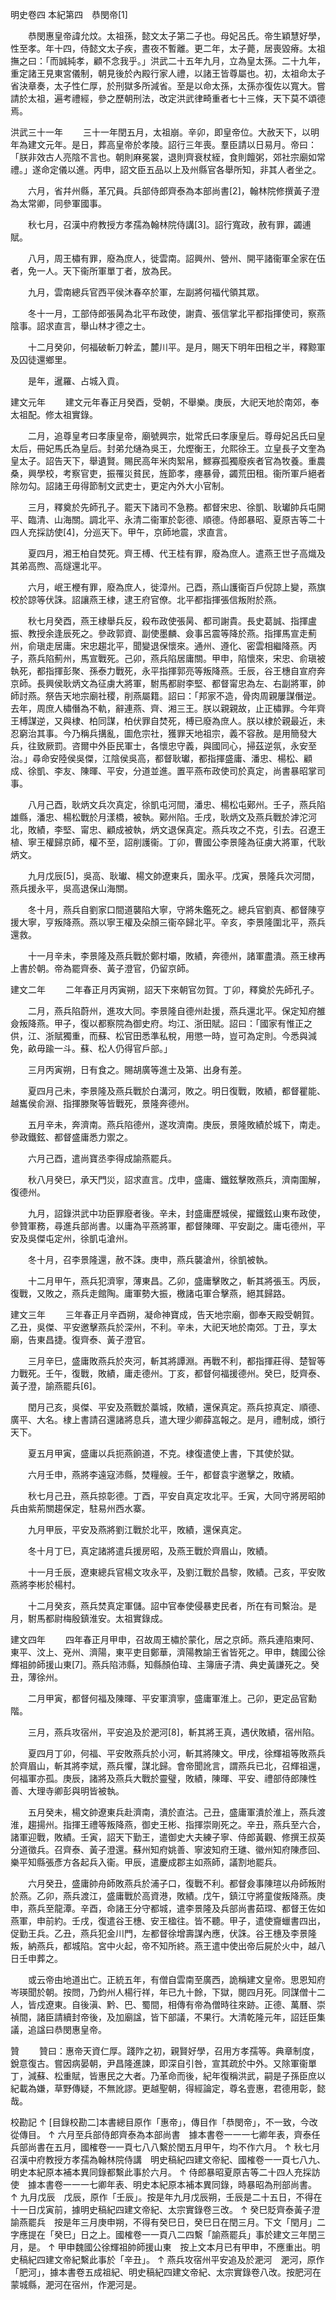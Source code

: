 明史卷四
本紀第四　恭閔帝[1]

　　恭閔惠皇帝諱允炆。太祖孫，懿文太子第二子也。母妃呂氏。帝生穎慧好學，性至孝。年十四，侍懿文太子疾，晝夜不暫離。更二年，太子薨，居喪毀瘠。太祖撫之曰：「而誠純孝，顧不念我乎。」洪武二十五年九月，立為皇太孫。二十九年，重定諸王見東宮儀制，朝見後於內殿行家人禮，以諸王皆尊屬也。初，太祖命太子省決章奏，太子性仁厚，於刑獄多所減省。至是以命太孫，太孫亦復佐以寬大。嘗請於太祖，遍考禮經，參之歷朝刑法，改定洪武律畸重者七十三條，天下莫不頌德焉。

洪武三十一年
　　三十一年閏五月，太祖崩。辛卯，即皇帝位。大赦天下，以明年為建文元年。是日，葬高皇帝於孝陵。詔行三年喪。羣臣請以日易月。帝曰：「朕非效古人亮陰不言也。朝則麻冕裳，退則齊衰杖絰，食則饘粥，郊社宗廟如常禮。」遂命定儀以進。丙申，詔文臣五品以上及州縣官各舉所知，非其人者坐之。

　　六月，省幷州縣，革冗員。兵部侍郎齊泰為本部尚書[2]，翰林院修撰黃子澄為太常卿，同參軍國事。

　　秋七月，召漢中府教授方孝孺為翰林院侍講[3]。詔行寬政，赦有罪，蠲逋賦。

　　八月，周王橚有罪，廢為庶人，徙雲南。詔興州、營州、開平諸衞軍全家在伍者，免一人。天下衞所軍單丁者，放為民。

　　九月，雲南總兵官西平侯沐春卒於軍，左副將何福代領其眾。

　　冬十一月，工部侍郎張昺為北平布政使，謝貴、張信掌北平都指揮使司，察燕陰事。詔求直言，舉山林才德之士。

　　十二月癸卯，何福破斬刀幹孟，麓川平。是月，賜天下明年田租之半，釋黥軍及囚徒還鄉里。

　　是年，暹羅、占城入貢。

建文元年
　　建文元年春正月癸酉，受朝，不舉樂。庚辰，大祀天地於南郊，奉太祖配。修太祖實錄。

　　二月，追尊皇考曰孝康皇帝，廟號興宗，妣常氏曰孝康皇后。尊母妃呂氏曰皇太后，冊妃馬氏為皇后。封弟允熥為吳王，允熞衡王，允熙徐王。立皇長子文奎為皇太子。詔告天下，舉遺賢。賜民高年米肉絮帛，鰥寡孤獨廢疾者官為牧養。重農桑，興學校，考察官吏，振罹災貧民，旌節孝，瘞暴骨，蠲荒田租。衞所軍戶絕者除勿勾。詔諸王毋得節制文武吏士，更定內外大小官制。

　　三月，釋奠於先師孔子。罷天下諸司不急務。都督宋忠、徐凱、耿瓛帥兵屯開平、臨清、山海關。調北平、永清二衞軍於彰德、順德。侍郎暴昭、夏原吉等二十四人充採訪使[4]，分巡天下。甲午，京師地震，求直言。

　　夏四月，湘王柏自焚死。齊王榑、代王桂有罪，廢為庶人。遣燕王世子高熾及其弟高煦、高燧還北平。

　　六月，岷王楩有罪，廢為庶人，徙漳州。己酉，燕山護衞百戶倪諒上變，燕旗校於諒等伏誅。詔讓燕王棣，逮王府官僚。北平都指揮張信叛附於燕。

　　秋七月癸酉，燕王棣舉兵反，殺布政使張昺、都司謝貴。長史葛誠、指揮盧振、教授余逢辰死之。參政郭資、副使墨麟、僉事呂震等降於燕。指揮馬宣走薊州，俞瑱走居庸。宋忠趨北平，聞變退保懷來。通州、遵化、密雲相繼降燕。丙子，燕兵陷薊州，馬宣戰死。己卯，燕兵陷居庸關。甲申，陷懷來，宋忠、俞瑱被執死，都指揮彭聚、孫泰力戰死，永平指揮郭亮等叛降燕。壬辰，谷王橞自宣府奔京師。長興侯耿炳文為征虜大將軍，駙馬都尉李堅、都督甯忠為左、右副將軍，帥師討燕。祭告天地宗廟社稷，削燕屬籍。詔曰：「邦家不造，骨肉周親屢謀僭逆。去年，周庶人橚僭為不軌，辭連燕、齊、湘三王。朕以親親故，止正橚罪。今年齊王榑謀逆，又與棣、柏同謀，柏伏罪自焚死，榑已廢為庶人。朕以棣於親最近，未忍窮治其事。今乃稱兵搆亂，圖危宗社，獲罪天地祖宗，義不容赦。是用簡發大兵，往致厥罰。咨爾中外臣民軍士，各懷忠守義，與國同心，掃茲逆氛，永安至治。」尋命安陸侯吳傑，江陰侯吳高，都督耿瓛，都指揮盛庸、潘忠、楊松、顧成、徐凱、李友、陳暉、平安，分道並進。置平燕布政使司於真定，尚書暴昭掌司事。

　　八月己酉，耿炳文兵次真定，徐凱屯河間，潘忠、楊松屯鄚州。壬子，燕兵陷雄縣，潘忠、楊松戰於月漾橋，被執。鄚州陷。壬戌，耿炳文及燕兵戰於滹沱河北，敗績，李堅、甯忠、顧成被執，炳文退保真定。燕兵攻之不克，引去。召遼王植、寧王權歸京師，權不至，詔削護衞。丁卯，曹國公李景隆為征虜大將軍，代耿炳文。

　　九月戊辰[5]，吳高、耿瓛、楊文帥遼東兵，圍永平。戊寅，景隆兵次河間，燕兵援永平，吳高退保山海關。

　　冬十月，燕兵自劉家口間道襲陷大寧，守將朱鑑死之。總兵官劉真、都督陳亨援大寧，亨叛降燕。燕以寧王權及朵顏三衞卒歸北平。辛亥，李景隆圍北平，燕兵還救。

　　十一月辛未，李景隆及燕兵戰於鄭村壩，敗績，奔德州，諸軍盡潰。燕王棣再上書於朝。帝為罷齊泰、黃子澄官，仍留京師。

建文二年
　　二年春正月丙寅朔，詔天下來朝官勿賀。丁卯，釋奠於先師孔子。

　　二月，燕兵陷蔚州，進攻大同。李景隆自德州赴援，燕兵還北平。保定知府雒僉叛降燕。甲子，復以都察院為御史府。均江、浙田賦。詔曰：「國家有惟正之供，江、浙賦獨重，而蘇、松官田悉準私稅，用懲一時，豈可為定則。今悉與減免，畝毋踰一斗。蘇、松人仍得官戶部。」

　　三月丙寅朔，日有食之。賜胡廣等進士及第、出身有差。

　　夏四月己未，李景隆及燕兵戰於白溝河，敗之。明日復戰，敗績，都督瞿能、越巂侯俞淵、指揮滕聚等皆戰死，景隆奔德州。

　　五月辛未，奔濟南。燕兵陷德州，遂攻濟南。庚辰，景隆敗績於城下，南走。參政鐵鉉、都督盛庸悉力禦之。

　　六月己酉，遣尚寶丞李得成諭燕罷兵。

　　秋八月癸巳，承天門災，詔求直言。戊申，盛庸、鐵鉉擊敗燕兵，濟南圍解，復德州。

　　九月，詔錄洪武中功臣罪廢者後。辛未，封盛庸歷城侯，擢鐵鉉山東布政使，參贊軍務，尋進兵部尚書。以庸為平燕將軍，都督陳暉、平安副之。庸屯德州，平安及吳傑屯定州，徐凱屯滄州。

　　冬十月，召李景隆還，赦不誅。庚申，燕兵襲滄州，徐凱被執。

　　十二月甲午，燕兵犯濟寧，薄東昌。乙卯，盛庸擊敗之，斬其將張玉。丙辰，復戰，又敗之，燕兵走館陶。庸軍勢大振，檄諸屯軍合擊燕，絕其歸路。

建文三年
　　三年春正月辛酉朔，凝命神寶成，告天地宗廟，御奉天殿受朝賀。乙丑，吳傑、平安邀擊燕兵於深州，不利。辛未，大祀天地於南郊。丁丑，享太廟，告東昌捷。復齊泰、黃子澄官。

　　三月辛巳，盛庸敗燕兵於夾河，斬其將譚淵。再戰不利，都指揮莊得、楚智等力戰死。壬午，復戰，敗績，庸走德州。丁亥，都督何福援德州。癸巳，貶齊泰、黃子澄，諭燕罷兵[6]。

　　閏月己亥，吳傑、平安及燕戰於藁城，敗績，還保真定。燕兵掠真定、順德、廣平、大名。棣上書請召還諸將息兵，遣大理少卿薛嵓報之。是月，禮制成，頒行天下。

　　夏五月甲寅，盛庸以兵扼燕餉道，不克。棣復遣使上書，下其使於獄。

　　六月壬申，燕將李遠寇沛縣，焚糧艘。壬午，都督袁宇邀擊之，敗績。

　　秋七月己丑，燕兵掠彰德。丁酉，平安自真定攻北平。壬寅，大同守將房昭帥兵由紫荊關趨保定，駐易州西水寨。

　　九月甲辰，平安及燕將劉江戰於北平，敗績，還保真定。

　　冬十月丁巳，真定諸將遣兵援房昭，及燕王戰於齊眉山，敗績。

　　十一月壬辰，遼東總兵官楊文攻永平，及劉江戰於昌黎，敗績。己亥，平安敗燕將李彬於楊村。

　　十二月癸亥，燕兵焚真定軍儲。詔中官奉使侵暴吏民者，所在有司繫治。是月，駙馬都尉梅殷鎮淮安。太祖實錄成。

建文四年
　　四年春正月甲申，召故周王橚於蒙化，居之京師。燕兵連陷東阿、東平、汶上、兗州、濟陽，東平吏目鄭華，濟陽教諭王省皆死之。甲申，魏國公徐輝祖帥師援山東[7]。燕兵陷沛縣，知縣顏伯瑋、主簿唐子清、典史黃謙死之。癸丑，薄徐州。

　　二月甲寅，都督何福及陳暉、平安軍濟寧，盛庸軍淮上。己卯，更定品官勳階。

　　三月，燕兵攻宿州，平安追及於淝河[8]，斬其將王真，遇伏敗績，宿州陷。

　　夏四月丁卯，何福、平安敗燕兵於小河，斬其將陳文。甲戌，徐輝祖等敗燕兵於齊眉山，斬其將李斌，燕兵懼，謀北歸。會帝聞訛言，謂燕兵已北，召輝祖還，何福軍亦孤。庚辰，諸將及燕兵大戰於靈璧，敗績，陳暉、平安、禮部侍郎陳性善、大理寺卿彭與明皆被執。

　　五月癸未，楊文帥遼東兵赴濟南，潰於直沽。己丑，盛庸軍潰於淮上，燕兵渡淮，趨揚州。指揮王禮等叛降燕，御史王彬、指揮崇剛死之。辛丑，燕兵至六合，諸軍迎戰，敗績。壬寅，詔天下勤王，遣御史大夫練子寧、侍郎黃觀、修撰王叔英分道徵兵。召齊泰、黃子澄還。蘇州知府姚善、寧波知府王璡、徽州知府陳彥回、樂平知縣張彥方各起兵入衞。甲辰，遣慶成郡主如燕師，議割地罷兵。

　　六月癸丑，盛庸帥舟師敗燕兵於浦子口，復戰不利。都督僉事陳瑄以舟師叛附於燕。乙卯，燕兵渡江，盛庸戰於高資港，敗績。戊午，鎮江守將童俊叛降燕。庚申，燕兵至龍潭。辛酉，命諸王分守都城，遣李景隆及兵部尚書茹瑺、都督王佐如燕軍，申前約。壬戌，復遣谷王橞、安王楹往。皆不聽。甲子，遣使齎蠟書四出，促勤王兵。乙丑，燕兵犯金川門，左都督徐增壽謀內應，伏誅。谷王橞及李景隆叛，納燕兵，都城陷。宮中火起，帝不知所終。燕王遣中使出帝后屍於火中，越八日壬申葬之。

　　或云帝由地道出亡。正統五年，有僧自雲南至廣西，詭稱建文皇帝。思恩知府岑瑛聞於朝。按問，乃鈞州人楊行祥，年已九十餘，下獄，閱四月死。同謀僧十二人，皆戍遼東。自後滇、黔、巴、蜀間，相傳有帝為僧時往來跡。正德、萬曆、崇禎間，諸臣請續封帝後，及加廟諡，皆下部議，不果行。大清乾隆元年，詔廷臣集議，追諡曰恭閔惠皇帝。

贊
　　贊曰：惠帝天資仁厚。踐阼之初，親賢好學，召用方孝孺等。典章制度，銳意復古。嘗因病晏朝，尹昌隆進諫，即深自引咎，宣其疏於中外。又除軍衞單丁，減蘇、松重賦，皆惠民之大者。乃革命而後，紀年復稱洪武，嗣是子孫臣庶以紀載為嫌，草野傳疑，不無訛謬。更越聖朝，得經論定，尊名壹惠，君德用彰，懿哉。

校勘記
↑ [目錄校勘二]本書總目原作「惠帝」，傳目作「恭閔帝」，不一致，今改從傳目。
↑ 六月至兵部侍郎齊泰為本部尚書　據本書卷一一一七卿年表，齊泰任兵部尚書在五月，國榷卷一一頁七八八繫於閏五月甲午，均不作六月。
↑ 秋七月召漢中府教授方孝孺為翰林院侍講　明史稿紀四建文帝紀、國榷卷一一頁七八九、明史本紀原本補本異同錄都繫此事於六月。
↑ 侍郎暴昭夏原吉等二十四人充採訪使　據本書卷一一一七卿年表、明史本紀原本補本異同錄，時暴昭為刑部尚書。
↑ 九月戊辰　戊辰，原作「壬辰」。按是年九月戊辰朔，壬辰是二十五日，不得在十一日戊寅前，據明史稿紀四建文帝紀、太宗實錄卷三改。
↑ 癸巳貶齊泰黃子澄諭燕罷兵　按是年三月庚申朔，不得有癸巳日，癸巳日在閏三月。下文「閏月」二字應提在「癸巳」日之上。國榷卷一一頁八二四繫「諭燕罷兵」事於建文三年閏三月，是。
↑ 甲申魏國公徐輝祖帥師援山東　按上文本月已有甲申，不應重出。明史稿紀四建文帝紀繫此事於「辛丑」。
↑ 燕兵攻宿州平安追及於淝河　淝河，原作「肥河」，據本書卷五成祖紀、明史稿紀四建文帝紀、太宗實錄卷八改。按肥河在蒙城縣，淝河在宿州，作淝河是。